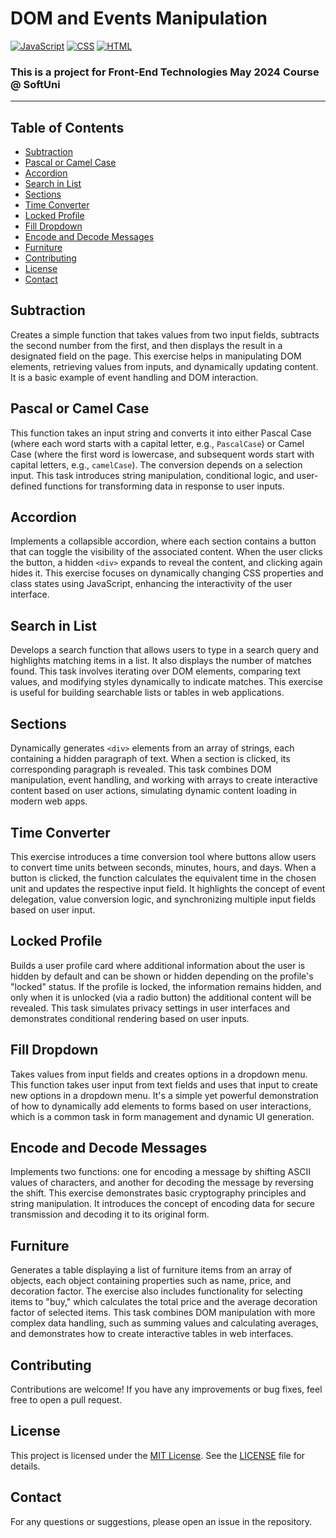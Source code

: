 # DOM and Events Manipulation
[![JavaScript](https://img.shields.io/badge/Made%20with-JavaScript-F7DF1E.svg)](https://developer.mozilla.org/en-US/docs/Web/JavaScript)
[![CSS](https://img.shields.io/badge/Made%20with-CSS-1572B6.svg)](https://developer.mozilla.org/en-US/docs/Web/CSS)
[![HTML](https://img.shields.io/badge/Made%20with-HTML-E34F26.svg)](https://developer.mozilla.org/en-US/docs/Web/HTML)

### This is a project for Front-End Technologies May 2024 Course @ SoftUni
---

## Table of Contents
- [Subtraction](#subtraction)
- [Pascal or Camel Case](#pascal-or-camel-case)
- [Accordion](#accordion)
- [Search in List](#search-in-list)
- [Sections](#sections)
- [Time Converter](#time-converter)
- [Locked Profile](#locked-profile)
- [Fill Dropdown](#fill-dropdown)
- [Encode and Decode Messages](#encode-and-decode-messages)
- [Furniture](#furniture)
- [Contributing](#Contributing)
- [License](#License)
- [Contact](#Contact)

## Subtraction
Creates a simple function that takes values from two input fields, subtracts the second number from the first, and then displays the result in a designated field on the page. This exercise helps in manipulating DOM elements, retrieving values from inputs, and dynamically updating content. It is a basic example of event handling and DOM interaction.

## Pascal or Camel Case
This function takes an input string and converts it into either Pascal Case (where each word starts with a capital letter, e.g., `PascalCase`) or Camel Case (where the first word is lowercase, and subsequent words start with capital letters, e.g., `camelCase`). The conversion depends on a selection input. This task introduces string manipulation, conditional logic, and user-defined functions for transforming data in response to user inputs.

## Accordion
Implements a collapsible accordion, where each section contains a button that can toggle the visibility of the associated content. When the user clicks the button, a hidden `<div>` expands to reveal the content, and clicking again hides it. This exercise focuses on dynamically changing CSS properties and class states using JavaScript, enhancing the interactivity of the user interface.

## Search in List
Develops a search function that allows users to type in a search query and highlights matching items in a list. It also displays the number of matches found. This task involves iterating over DOM elements, comparing text values, and modifying styles dynamically to indicate matches. This exercise is useful for building searchable lists or tables in web applications.

## Sections
Dynamically generates `<div>` elements from an array of strings, each containing a hidden paragraph of text. When a section is clicked, its corresponding paragraph is revealed. This task combines DOM manipulation, event handling, and working with arrays to create interactive content based on user actions, simulating dynamic content loading in modern web apps.

## Time Converter
This exercise introduces a time conversion tool where buttons allow users to convert time units between seconds, minutes, hours, and days. When a button is clicked, the function calculates the equivalent time in the chosen unit and updates the respective input field. It highlights the concept of event delegation, value conversion logic, and synchronizing multiple input fields based on user input.

## Locked Profile
Builds a user profile card where additional information about the user is hidden by default and can be shown or hidden depending on the profile's "locked" status. If the profile is locked, the information remains hidden, and only when it is unlocked (via a radio button) the additional content will be revealed. This task simulates privacy settings in user interfaces and demonstrates conditional rendering based on user inputs.

## Fill Dropdown
Takes values from input fields and creates options in a dropdown menu.
This function takes user input from text fields and uses that input to create new options in a dropdown menu. It's a simple yet powerful demonstration of how to dynamically add elements to forms based on user interactions, which is a common task in form management and dynamic UI generation.

## Encode and Decode Messages
Implements two functions: one for encoding a message by shifting ASCII values of characters, and another for decoding the message by reversing the shift. This exercise demonstrates basic cryptography principles and string manipulation. It introduces the concept of encoding data for secure transmission and decoding it to its original form.

## Furniture
Generates a table displaying a list of furniture items from an array of objects, each object containing properties such as name, price, and decoration factor. The exercise also includes functionality for selecting items to "buy," which calculates the total price and the average decoration factor of selected items. This task combines DOM manipulation with more complex data handling, such as summing values and calculating averages, and demonstrates how to create interactive tables in web interfaces.

## Contributing
Contributions are welcome! If you have any improvements or bug fixes, feel free to open a pull request.

## License
This project is licensed under the [MIT License](LICENSE). See the [LICENSE](LICENSE) file for details.

## Contact
For any questions or suggestions, please open an issue in the repository.

